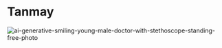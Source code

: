 # Tanmay
![ai-generative-smiling-young-male-doctor-with-stethoscope-standing-free-photo](https://github.com/Tanmay180904/Tanmay/assets/148627372/260affb1-81d3-4971-bba0-e0f10388f7db)
